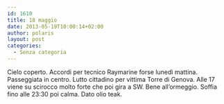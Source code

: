 ```yaml
---
id: 1610
title: 18 maggio
date: 2013-05-19T10:00:14+02:00
author: polaris
layout: post
categories:
  - Senza categoria
---
```

Cielo coperto. Accordi per tecnico Raymarine forse lunedì mattina. Passeggiata in centro. Lutto cittadino per vittima Torre di Genova. Alle 17 viene su scirocco molto forte che poi gira a SW. Bene all&#8217;ormeggio. Soffia fino alle 23:30 poi calma. Dato olio teak.